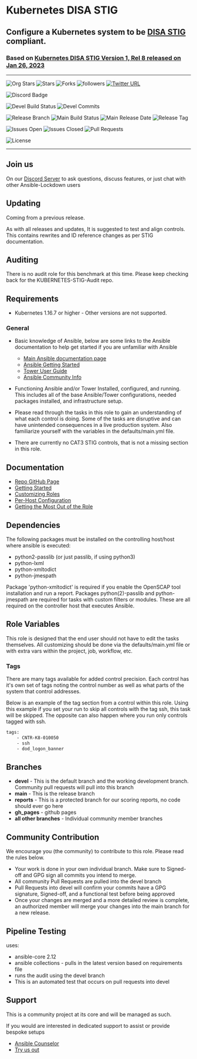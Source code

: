 # Kubernetes DISA STIG

## Configure a Kubernetes system to be [DISA STIG](https://public.cyber.mil/stigs/downloads/) compliant.

### Based on [ Kubernetes DISA STIG Version 1, Rel 8 released on  Jan 26, 2023 ](https://dl.dod.cyber.mil/wp-content/uploads/stigs/zip/U_Kubernetes_V1R8_STIG.zip)

---

![Org Stars](https://img.shields.io/github/stars/ansible-lockdown?label=Org%20Stars&style=social)
![Stars](https://img.shields.io/github/stars/ansible-lockdown/rhel7-cis?label=Repo%20Stars&style=social)
![Forks](https://img.shields.io/github/forks/ansible-lockdown/rhel7-cis?style=social)
![followers](https://img.shields.io/github/followers/ansible-lockdown?style=social)
[![Twitter URL](https://img.shields.io/twitter/url/https/twitter.com/AnsibleLockdown.svg?style=social&label=Follow%20%40AnsibleLockdown)](https://twitter.com/AnsibleLockdown)

<!-- ![Ansible Galaxy Quality](https://img.shields.io/ansible/quality/56324?label=Quality&&logo=ansible) -->
![Discord Badge](https://img.shields.io/discord/925818806838919229?logo=discord)

![Devel Build Status](https://img.shields.io/github/actions/workflow/status/ansible-lockdown/KUBERNETES-STIG/linux_benchmark_testing.yml?label=Devel%20Build%20Status)
![Devel Commits](https://img.shields.io/github/commit-activity/m/ansible-lockdown/KUBERNETES-STIG/devel?color=dark%20green&label=Devel%20Branch%20commits)

![Release Branch](https://img.shields.io/badge/Release%20Branch-Main-brightgreen) 
![Main Build Status](https://img.shields.io/github/actions/workflow/status/ansible-lockdown/KUBERNETES-STIG/linux_benchmark_testing.yml?label=Build%20Status)
![Main Release Date](https://img.shields.io/github/release-date/ansible-lockdown/KUBERNETES-STIG?label=Release%20Date)
![Release Tag](https://img.shields.io/github/v/tag/ansible-lockdown/KUBERNETES-STIG?label=Release%20Tag&&color=success)

![Issues Open](https://img.shields.io/github/issues-raw/ansible-lockdown/KUBERNETES-STIG?label=Open%20Issues)
![Issues Closed](https://img.shields.io/github/issues-closed-raw/ansible-lockdown/KUBERNETES-STIG?label=Closed%20Issues&&color=success)
![Pull Requests](https://img.shields.io/github/issues-pr/ansible-lockdown/KUBERNETES-STIG?label=Pull%20Requests)

![License](https://img.shields.io/github/license/ansible-lockdown/KUBERNETES-STIG?label=License)

---













<!-- Configure a Kubernetes install to be DISA STIG compliant. All findings will be audited by default. Non-disruptive CAT I, CAT II, and CAT III findings will be corrected by default. Disruptive finding remediation can be enabled by setting `cntrk8stig_disruption_high` to `yes`.

This role is based on Kubernetes DISA STIG: [Version 1, Rel 8 released on  Jan 26, 2023](https://dl.dod.cyber.mil/wp-content/uploads/stigs/zip/U_Kubernetes_V1R8_STIG.zip). -->

## Join us

On our [Discord Server](https://discord.io/ansible-lockdown) to ask questions, discuss features, or just chat with other Ansible-Lockdown users

## Updating

Coming from a previous release.

As with all releases and updates, It is suggested to test and align controls.
This contains rewrites and ID reference changes as per STIG documentation.

## Auditing

There is no audit role for this benchmark at this time. Please keep checking back for the KUBERNETES-STIG-Audit repo. 

## Requirements

- Kubernetes 1.16.7 or higher - Other versions are not supported.

### General

- Basic knowledge of Ansible, below are some links to the Ansible documentation to help get started if you are unfamiliar with Ansible

  - [Main Ansible documentation page](https://docs.ansible.com)
  - [Ansible Getting Started](https://docs.ansible.com/ansible/latest/user_guide/intro_getting_started.html)
  - [Tower User Guide](https://docs.ansible.com/ansible-tower/latest/html/userguide/index.html)
  - [Ansible Community Info](https://docs.ansible.com/ansible/latest/community/index.html)
- Functioning Ansible and/or Tower Installed, configured, and running. This includes all of the base Ansible/Tower configurations, needed packages installed, and infrastructure setup.
- Please read through the tasks in this role to gain an understanding of what each control is doing. Some of the tasks are disruptive and can have unintended consequences in a live production system. Also familiarize yourself with the variables in the defaults/main.yml file.
- There are currently no CAT3 STIG controls, that is not a missing section in this role.

## Documentation

- [Repo GitHub Page](https://ansible-lockdown.github.io/KUBERNETES-STIG/)
- [Getting Started](https://www.lockdownenterprise.com/docs/getting-started-with-lockdown)
- [Customizing Roles](https://www.lockdownenterprise.com/docs/customizing-lockdown-enterprise)
- [Per-Host Configuration](https://www.lockdownenterprise.com/docs/per-host-lockdown-enterprise-configuration)
- [Getting the Most Out of the Role](https://www.lockdownenterprise.com/docs/get-the-most-out-of-lockdown-enterprise)

## Dependencies

The following packages must be installed on the controlling host/host where ansible is executed:

- python2-passlib (or just passlib, if using python3)
- python-lxml
- python-xmltodict
- python-jmespath

Package 'python-xmltodict' is required if you enable the OpenSCAP tool installation and run a report. Packages python(2)-passlib and python-jmespath are required for tasks with custom filters or modules. These are all required on the controller host that executes Ansible.

## Role Variables

This role is designed that the end user should not have to edit the tasks themselves. All customizing should be done via the defaults/main.yml file or with extra vars within the project, job, workflow, etc.

### Tags

There are many tags available for added control precision. Each control has it's own set of tags noting the control number as well as what parts of the system that control addresses.

Below is an example of the tag section from a control within this role. Using this example if you set your run to skip all controls with the tag ssh, this task will be skipped. The
opposite can also happen where you run only controls tagged with ssh.

```sh
tags:
    - CNTR-K8-010050
    - ssh
    - dod_logon_banner
```

## Branches

- **devel** - This is the default branch and the working development branch. Community pull requests will pull into this branch
- **main** - This is the release branch
- **reports** - This is a protected branch for our scoring reports, no code should ever go here
- **gh_pages** - github pages
- **all other branches** - Individual community member branches

## Community Contribution

We encourage you (the community) to contribute to this role. Please read the rules below.

- Your work is done in your own individual branch. Make sure to Signed-off and GPG sign all commits you intend to merge.
- All community Pull Requests are pulled into the devel branch
- Pull Requests into devel will confirm your commits have a GPG signature, Signed-off, and a functional test before being approved
- Once your changes are merged and a more detailed review is complete, an authorized member will merge your changes into the main branch for a new release.

## Pipeline Testing

uses:

- ansible-core 2.12
- ansible collections - pulls in the latest version based on requirements file
- runs the audit using the devel branch
- This is an automated test that occurs on pull requests into devel

## Support

This is a community project at its core and will be managed as such.

If you would are interested in dedicated support to assist or provide bespoke setups

- [Ansible Counselor](https://www.mindpointgroup.com/products/ansible-counselor-on-demand-ansible-services-and-consulting/)
- [Try us out](https://engage.mindpointgroup.com/try-ansible-counselor)
